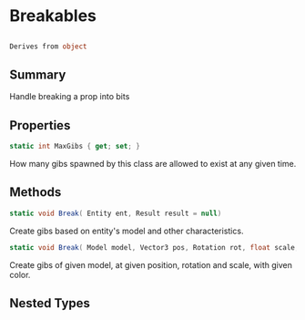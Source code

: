 # Breakables

## 
```c#
Derives from object
```

## Summary

Handle breaking a prop into bits
## Properties

```c#
static int MaxGibs { get; set; } 
```
How many gibs spawned by this class are allowed to exist at any given time.
## Methods

```c#
static void Break( Entity ent, Result result = null) 
```
Create gibs based on entity's model and other characteristics.
```c#
static void Break( Model model, Vector3 pos, Rotation rot, float scale, Color color, Result result = null, PhysicsBody sourcePhysics = null) 
```
Create gibs of given model, at given position, rotation and scale, with given color.
## Nested Types


